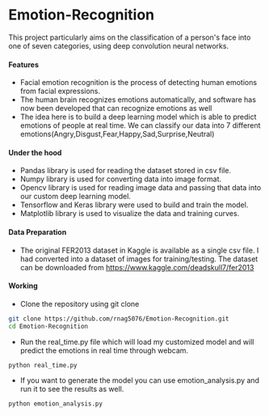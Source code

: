 # Emotion-Recognition
This project particularly aims on the classification of a person's face into one of seven categories, using deep convolution neural networks. 

#### Features
 - Facial emotion recognition is the process of detecting human emotions from facial expressions.
 - The human brain recognizes emotions automatically, and software has now been developed that can recognize emotions as well
 - The idea here is to build a deep learning model which is able to predict emotions of people at real time. We can classify our data into 7 different emotions(Angry,Disgust,Fear,Happy,Sad,Surprise,Neutral)

#### Under the hood
 - Pandas library is used for reading the dataset stored in csv file.
 - Numpy library is used for converting data into image format.
 - Opencv library is used for reading image data and passing that data into our custom deep learning model.
 - Tensorflow and Keras library were used to build and train the model.
 - Matplotlib library is used to visualize the data and training curves.

#### Data Preparation

- The original FER2013 dataset in Kaggle is available as a single csv file. I had converted into a dataset of images for training/testing. The dataset can be downloaded from https://www.kaggle.com/deadskull7/fer2013
#### Working

- Clone the repository using git clone 
```bash
git clone https://github.com/rnag5076/Emotion-Recognition.git
cd Emotion-Recognition
```
- Run the real_time.py file which will load my customized model and will predict the emotions in real time through webcam.
```bash
python real_time.py
```
- If you want to generate the model you can use emotion_analysis.py and run it to see the results as well.
```bash
python emotion_analysis.py
```
